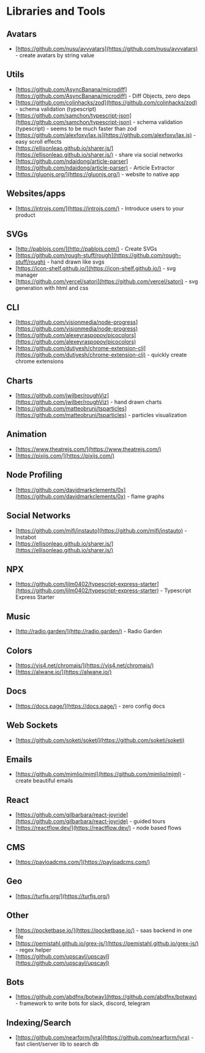 # Libraries and Tools

## Avatars

- [https://github.com/nusu/avvvatars](https://github.com/nusu/avvvatars) - create avatars by string value

## Utils

- [https://github.com/AsyncBanana/microdiff](https://github.com/AsyncBanana/microdiff) - Diff Objects, zero deps
- [https://github.com/colinhacks/zod](https://github.com/colinhacks/zod) - schema validation (typescript)
- [https://github.com/samchon/typescript-json](https://github.com/samchon/typescript-json) - schema validation (typescript) - seems to be much faster than zod
- [https://github.com/alexfoxy/lax.js](https://github.com/alexfoxy/lax.js) - easy scroll effects
- [https://ellisonleao.github.io/sharer.js/](https://ellisonleao.github.io/sharer.js/) - share via social networks
- [https://github.com/ndaidong/article-parser](https://github.com/ndaidong/article-parser) - Article Extractor
- [https://gluonjs.org/](https://gluonjs.org/) - website to native app

## Websites/apps

- [https://introjs.com/](https://introjs.com/) - Introduce users to your product

## SVGs

- [http://pablojs.com/](http://pablojs.com/) - Create SVGs
- [https://github.com/rough-stuff/rough](https://github.com/rough-stuff/rough) - hand drawn like svgs
- [https://icon-shelf.github.io/](https://icon-shelf.github.io/) - svg manager
- [https://github.com/vercel/satori](https://github.com/vercel/satori) - svg generation with html and css

## CLI

- [https://github.com/visionmedia/node-progress](https://github.com/visionmedia/node-progress)
- [https://github.com/alexeyraspopov/picocolors](https://github.com/alexeyraspopov/picocolors)
- [https://github.com/dutiyesh/chrome-extension-cli](https://github.com/dutiyesh/chrome-extension-cli) - quickly create chrome extensions

## Charts

- [https://github.com/jwilber/roughViz](https://github.com/jwilber/roughViz) - hand drawn charts
- [https://github.com/matteobruni/tsparticles](https://github.com/matteobruni/tsparticles) - particles visualization

## Animation

- [https://www.theatrejs.com/](https://www.theatrejs.com/)
- [https://pixijs.com/](https://pixijs.com/)

## Node Profiling

- [https://github.com/davidmarkclements/0x](https://github.com/davidmarkclements/0x) - flame graphs

## Social Networks

- [https://github.com/mifi/instauto](https://github.com/mifi/instauto) - Instabot
- [https://ellisonleao.github.io/sharer.js/](https://ellisonleao.github.io/sharer.js/)

## NPX

- [https://github.com/ljlm0402/typescript-express-starter](https://github.com/ljlm0402/typescript-express-starter) - Typescript Express Starter

## Music

- [http://radio.garden/](http://radio.garden/) - Radio Garden

## Colors

- [https://vis4.net/chromajs/](https://vis4.net/chromajs/)
- [https://alwane.io/](https://alwane.io/)

## Docs

- [https://docs.page/](https://docs.page/) - zero config docs

## Web Sockets

- [https://github.com/soketi/soketi](https://github.com/soketi/soketi)

## Emails

- [https://github.com/mjmlio/mjml](https://github.com/mjmlio/mjml) - create beautiful emails

## React

- [https://github.com/gilbarbara/react-joyride](https://github.com/gilbarbara/react-joyride) - guided tours
- [https://reactflow.dev/](https://reactflow.dev/) - node based flows

## CMS

- [https://payloadcms.com/](https://payloadcms.com/)

## Geo

- [https://turfjs.org/](https://turfjs.org/)

## Other

- [https://pocketbase.io/](https://pocketbase.io/) - saas backend in one file
- [https://pemistahl.github.io/grex-js/](https://pemistahl.github.io/grex-js/) - regex helper
- [https://github.com/upscayl/upscayl](https://github.com/upscayl/upscayl)

## Bots

- [https://github.com/abdfnx/botway](https://github.com/abdfnx/botway) - framework to write bots for slack, discord, telegram

## Indexing/Search

- [https://github.com/nearform/lyra](https://github.com/nearform/lyra) - fast client/server lib to search db
